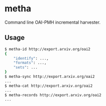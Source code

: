 metha
=====

Command line OAI-PMH incremental harvester.

Usage
-----

```sh
$ metha-id http://export.arxiv.org/oai2
{
    "identify": ...,
    "formats": ...,
    "sets": ...
}
$ metha-sync http://export.arxiv.org/oai2
...
$ metha-cat http://export.arxiv.org/oai2
...
$ metha-records http://export.arxiv.org/oai2
...
```
